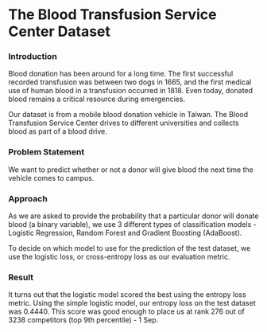 # The Blood Transfusion Service Center Dataset

### Introduction 
Blood donation has been around for a long time. The first successful recorded transfusion was between two dogs in 1665, and the first medical use of human blood in a transfusion occurred in 1818. Even today, donated blood remains a critical resource during emergencies.

Our dataset is from a mobile blood donation vehicle in Taiwan. The Blood Transfusion Service Center drives to different universities and collects blood as part of a blood drive. 

### Problem Statement
We want to predict whether or not a donor will give blood the next time the vehicle comes to campus.

### Approach
As we are asked to provide the probability that a particular donor will donate blood (a binary variable), we use 3 different types of classification models - Logistic Regression, Random Forest and Gradient Boosting (AdaBoost).

To decide on which model to use for the prediction of the test dataset, we use the logistic loss, or cross-entropy loss as our evaluation metric.

### Result
It turns out that the logistic model scored the best using the entropy loss metric. Using the simple logistic model, our entropy loss on the test dataset was 0.4440. This score was good enough to place us at rank 276 out of 3238 competitors (top 9th percentile) - 1 Sep.
